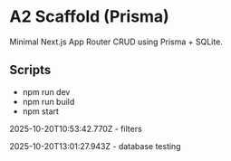 # A2 Scaffold (Prisma)

Minimal Next.js App Router CRUD using Prisma + SQLite.

## Scripts
- npm run dev
- npm run build
- npm start

2025-10-20T10:53:42.770Z - filters

2025-10-20T13:01:27.943Z - database testing
